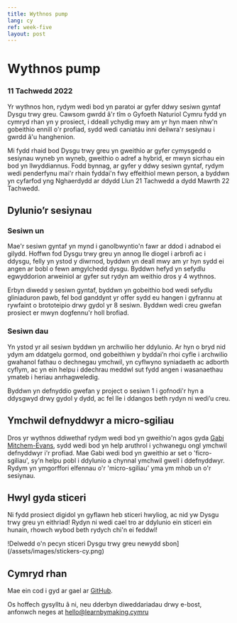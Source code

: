 ```yaml
---
title: Wythnos pump
lang: cy
ref: week-five
layout: post
---
```


# Wythnos pump
### 11 Tachwedd 2022

Yr wythnos hon, rydym wedi bod yn paratoi ar gyfer ddwy sesiwn gyntaf Dysgu trwy greu. Cawsom gwrdd â'r tîm o Gyfoeth Naturiol Cymru fydd yn cymryd rhan yn y prosiect, i ddeall ychydig mwy am yr hyn maen nhw'n gobeithio ennill o'r profiad, sydd wedi caniatáu inni deilwra'r sesiynau i gwrdd â'u hanghenion.

Mi fydd rhaid bod Dysgu trwy greu yn gweithio ar gyfer cymysgedd o sesiynau wyneb yn wyneb, gweithio o adref a hybrid, er mwyn sicrhau ein bod yn llwyddiannus. Fodd bynnag, ar gyfer y ddwy sesiwn gyntaf, rydym wedi penderfynu mai'r rhain fyddai'n fwy effeithiol mewn person, a byddwn yn cyfarfod yng Nghaerdydd ar ddydd Llun 21 Tachwedd a dydd Mawrth 22 Tachwedd.

## Dylunio’r sesiynau

### Sesiwn un

Mae'r sesiwn gyntaf yn mynd i ganolbwyntio'n fawr ar ddod i adnabod ei gilydd. Hoffwn fod Dysgu trwy greu yn annog lle diogel i arbrofi ac i ddysgu, felly yn ystod y diwrnod, byddwn yn deall mwy am yr hyn sydd ei angen ar bobl o fewn amgylchedd dysgu. Byddwn hefyd yn sefydlu egwyddorion arweiniol ar gyfer sut rydyn am weithio dros y 4 wythnos.

Erbyn diwedd y sesiwn gyntaf, byddwn yn gobeithio bod wedi sefydlu gliniaduron pawb, fel bod ganddynt yr offer sydd eu hangen i gyfrannu at rywfaint o brototeipio drwy gydol yr 8 sesiwn. Byddwn wedi creu gwefan prosiect er mwyn dogfennu'r holl brofiad.

### Sesiwn dau

Yn ystod yr ail sesiwn byddwn yn archwilio her ddylunio. Ar hyn o bryd nid ydym am ddatgelu gormod, ond gobeithiwn y byddai’n rhoi cyfle i archwilio gwahanol fathau o dechnegau ymchwil, yn cyflwyno syniadaeth ac adborth cyflym, ac yn ein helpu i ddechrau meddwl sut fydd angen i wasanaethau ymateb i heriau anrhagweledig.

Byddwn yn defnyddio gwefan y project o sesiwn 1 i gofnodi'r hyn a ddysgwyd drwy gydol y dydd, ac fel lle i ddangos beth rydyn ni wedi’u creu.

## Ymchwil defnyddwyr a micro-sgiliau

Dros yr wythnos ddiwethaf rydym wedi bod yn gweithio'n agos gyda [Gabi Mitchem-Evans](https://twitter.com/gabim_e), sydd wedi bod yn help aruthrol i ychwanegu ongl ymchwil defnyddwyr i'r profiad. Mae Gabi wedi bod yn gweithio ar set o 'ficro-sgiliau', sy'n helpu pobl i ddylunio a chynnal ymchwil gwell i ddefnyddwyr. Rydym yn ymgorffori elfennau o'r 'micro-sgiliau' yma ym mhob un o'r sesiynau.

## Hwyl gyda sticeri

Ni fydd  prosiect digidol yn gyflawn heb sticeri hwyliog, ac nid yw Dysgu trwy greu yn eithriad! Rydyn ni wedi cael tro ar ddylunio ein sticeri ein hunain, rhowch wybod beth rydych chi'n ei feddwl!

!Delwedd o'n pecyn sticeri Dysgu trwy greu newydd sbon](/assets/images/stickers-cy.png)

## Cymryd rhan

Mae ein cod i gyd ar gael ar [GitHub](https://github.com/orgs/learnbymakingwales/repositories).

Os hoffech gysylltu â ni, neu dderbyn diweddariadau drwy e-bost, anfonwch neges at [hello@learnbymaking.cymru](mailTo:hello@learnbymaking.wales) 

